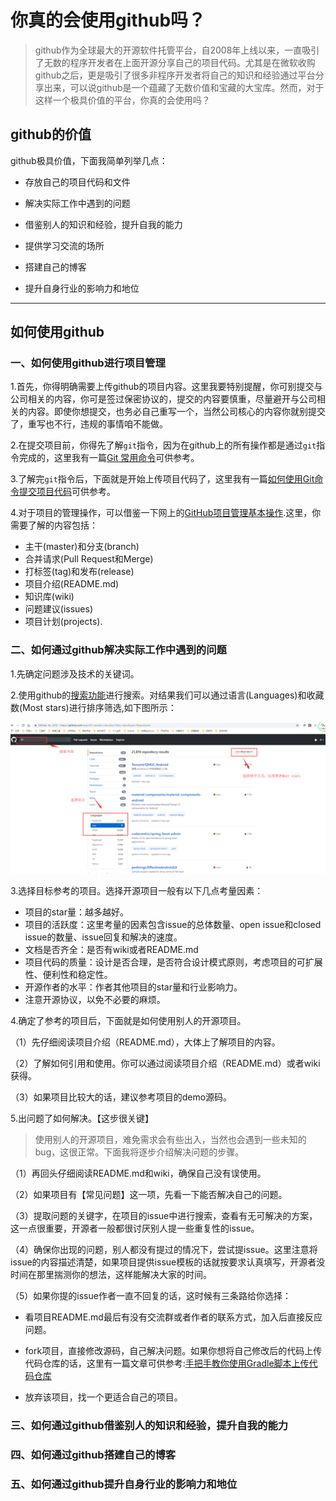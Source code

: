 # 你真的会使用github吗？

> github作为全球最大的开源软件托管平台，自2008年上线以来，一直吸引了无数的程序开发者在上面开源分享自己的项目代码。尤其是在微软收购github之后，更是吸引了很多非程序开发者将自己的知识和经验通过平台分享出来，可以说github是一个蕴藏了无数价值和宝藏的大宝库。然而，对于这样一个极具价值的平台，你真的会使用吗？

## github的价值

github极具价值，下面我简单列举几点：

* 存放自己的项目代码和文件

* 解决实际工作中遇到的问题

* 借鉴别人的知识和经验，提升自我的能力

* 提供学习交流的场所

* 搭建自己的博客

* 提升自身行业的影响力和地位

---

## 如何使用github

### 一、如何使用github进行项目管理

1.首先，你得明确需要上传github的项目内容。这里我要特别提醒，你可别提交与公司相关的内容，你可是签过保密协议的，提交的内容要慎重，尽量避开与公司相关的内容。即使你想提交，也务必自己重写一个，当然公司核心的内容你就别提交了，重写也不行，违规的事情咱不能做。

2.在提交项目前，你得先了解`git`指令，因为在github上的所有操作都是通过`git`指令完成的，这里我有一篇[Git 常用命令](https://blog.csdn.net/xuexiangjys/article/details/79875167)可供参考。

3.了解完`git`指令后，下面就是开始上传项目代码了，这里我有一篇[如何使用Git命令提交项目代码](https://blog.csdn.net/xuexiangjys/article/details/79874571)可供参考。

4.对于项目的管理操作，可以借鉴一下网上的[GitHub项目管理基本操作](https://blog.csdn.net/weixin_41424247/article/details/78998916).这里，你需要了解的内容包括：

* 主干(master)和分支(branch)
* 合并请求(Pull Request和Merge)
* 打标签(tag)和发布(release)
* 项目介绍(README.md)
* 知识库(wiki)
* 问题建议(issues)
* 项目计划(projects).

### 二、如何通过github解决实际工作中遇到的问题

1.先确定问题涉及技术的关键词。

2.使用github的[搜索功能](https://github.com/search)进行搜索。对结果我们可以通过语言(Languages)和收藏数(Most stars)进行排序筛选,如下图所示：

![](../img/github_1.png)

3.选择目标参考的项目。选择开源项目一般有以下几点考量因素：

* 项目的star量：越多越好。
* 项目的活跃度：这里考量的因素包含issue的总体数量、open issue和closed issue的数量、issue回复和解决的速度。
* 文档是否齐全：是否有wiki或者README.md
* 项目代码的质量：设计是否合理，是否符合设计模式原则，考虑项目的可扩展性、便利性和稳定性。
* 开源作者的水平：作者其他项目的star量和行业影响力。
* 注意开源协议，以免不必要的麻烦。

4.确定了参考的项目后，下面就是如何使用别人的开源项目。

（1）先仔细阅读项目介绍（README.md），大体上了解项目的内容。

（2）了解如何引用和使用。你可以通过阅读项目介绍（README.md）或者wiki获得。

（3）如果项目比较大的话，建议参考项目的demo源码。

5.出问题了如何解决。【这步很关键】

> 使用别人的开源项目，难免需求会有些出入，当然也会遇到一些未知的bug，这很正常。下面我将逐步介绍解决问题的步骤。

（1）再回头仔细阅读README.md和wiki，确保自己没有误使用。

（2）如果项目有【常见问题】这一项，先看一下能否解决自己的问题。

（3）提取问题的关键字，在项目的issue中进行搜索，查看有无可解决的方案，这一点很重要，开源者一般都很讨厌别人提一些重复性的issue。

（4）确保你出现的问题，别人都没有提过的情况下，尝试提issue。这里注意将issue的内容描述清楚，如果项目提供issue模板的话就按要求认真填写，开源者没时间在那里揣测你的想法，这样能解决大家的时间。

（5）如果你提的issue作者一直不回复的话，这时候有三条路给你选择：

* 看项目README.md最后有没有交流群或者作者的联系方式，加入后直接反应问题。

* fork项目，直接修改源码，自己解决问题。如果你想将自己修改后的代码上传代码仓库的话，这里有一篇文章可供参考:[手把手教你使用Gradle脚本上传代码仓库](https://blog.csdn.net/xuexiangjys/article/details/80160954)

* 放弃该项目，找一个更适合自己的项目。

### 三、如何通过github借鉴别人的知识和经验，提升自我的能力



### 四、如何通过github搭建自己的博客


### 五、如何通过github提升自身行业的影响力和地位
